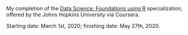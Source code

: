 My completion of the [Data Science: Foundations using R](https://www.coursera.org/specializations/data-science-foundations-r) specialization, offered by the Johns Hopkins University via Coursera. 

Starting date: March 1st, 2020; finishing date: May 27th, 2020.
